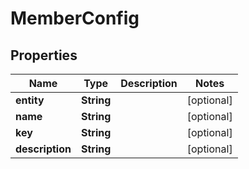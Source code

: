

# MemberConfig

## Properties

Name | Type | Description | Notes
------------ | ------------- | ------------- | -------------
**entity** | **String** |  |  [optional]
**name** | **String** |  |  [optional]
**key** | **String** |  |  [optional]
**description** | **String** |  |  [optional]



